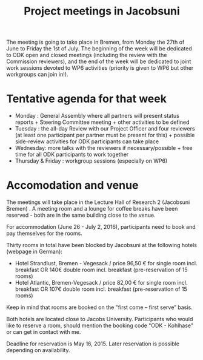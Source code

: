 ﻿---
layout: Post
title: Project meetings in Jacobsuni
---

The meeting is going to take place in Bremen, from Monday the 27th of June to Friday the 1st of July. The beginning of the week will be dedicated to ODK open and closed meetings (including the review with the Commission reviewers), and the end of the week will be dedicated to joint work sessions devoted to WP6 activities (priority is given to WP6 but other workgroups can join in!).

# Tentative agenda for that week

-	Monday : General Assembly where all partners will present status reports + Steering Committee meeting + other activities to be defined
-	Tuesday : the all-day Review with our Project Officer and four reviewers (at least one participant per partner must be present for this) + possible side-review activities for ODK participants can take place 
-	Wednesday: more talks with the reviewers if necessary/possible + free time for all ODK participants to work together 
-	Thursday & Friday : workgroup sessions (especially on WP6)


# Accomodation and venue

The meetings will take place in the Lecture Hall of Research 2 (Jacobsuni Bremen) . 
A meeting room and a lounge for coffee breaks have been reserved - both are in the same building close to the venue.  

For accommodation (June 26 - July 2, 2016), participants need to book and pay themselves for the rooms.

Thirty rooms in total have been blocked by Jacobsuni at the following hotels (webpage in German): 
- Hotel Strandlust, Bremen - Vegesack / price 96,50 € for single room incl. breakfast OR 140€ double room incl. breakfast (pre-reservation of 15 rooms) 
- Hotel Atlantic, Bremen-Vegesack /  price 82,00 € for single room incl. breakfast OR 107€ double room incl. breakfast (pre-reservation of 15 rooms) 

Keep in mind that rooms are booked on the "first come – first serve” basis.

Both hotels are located close to Jacobs University. Participants who would like to reserve a room, should mention the booking code "ODK - Kohlhase" or can get in contact with me.

Deadline for reservation is May 16, 2015. Later reservation is possible depending on availability. 
